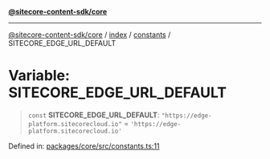 [**@sitecore-content-sdk/core**](../../../../README.md)

***

[@sitecore-content-sdk/core](../../../../README.md) / [index](../../../README.md) / [constants](../README.md) / SITECORE\_EDGE\_URL\_DEFAULT

# Variable: SITECORE\_EDGE\_URL\_DEFAULT

> `const` **SITECORE\_EDGE\_URL\_DEFAULT**: `"https://edge-platform.sitecorecloud.io"` = `'https://edge-platform.sitecorecloud.io'`

Defined in: [packages/core/src/constants.ts:11](https://github.com/Sitecore/content-sdk/blob/7431276a7299d7d9f331859c62da70341d8eed40/packages/core/src/constants.ts#L11)
